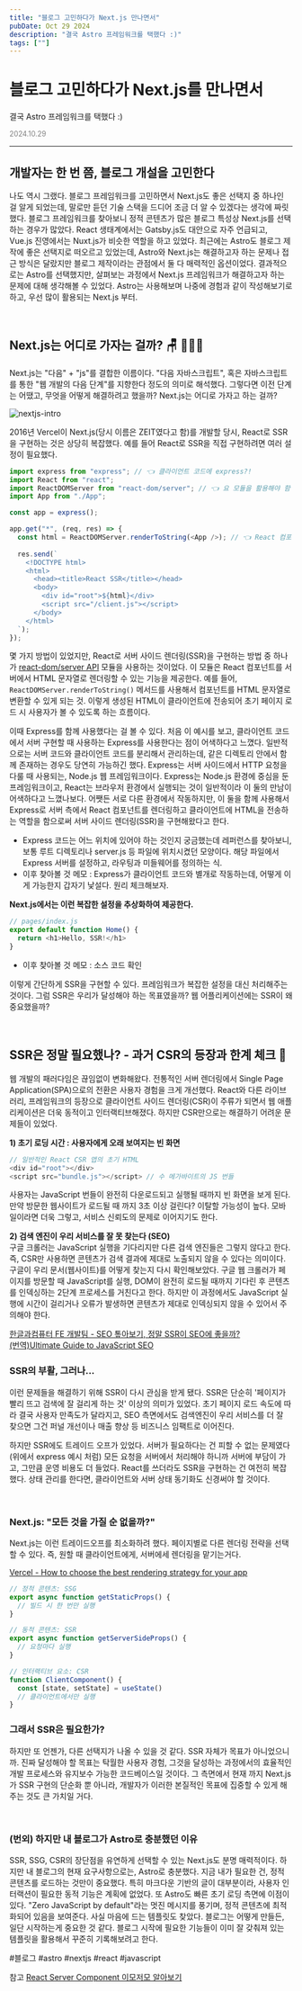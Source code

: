 ```yaml
---
title: "블로그 고민하다가 Next.js 만나면서"
pubDate: Oct 29 2024
description: "결국 Astro 프레임워크를 택했다 :)"
tags: [""]
---
```


# 블로그 고민하다가 Next.js를 만나면서
결국 Astro 프레임워크를 택했다 :)

<div style="color: gray; font-size: 0.9em;">2024.10.29</div>

---

## 개발자는 한 번 쯤, 블로그 개설을 고민한다

나도 역시 그랬다. 블로그 프레임워크를 고민하면서 Next.js도 좋은 선택지 중 하나인 걸 알게 되었는데, 말로만 듣던 기술 스택을 드디어 조금 더 알 수 있겠다는 생각에 짜릿했다. 블로그 프레임워크를 찾아보니 정적 콘텐츠가 많은 블로그 특성상 Next.js를 선택하는 경우가 많았다. React 생태계에서는 Gatsby.js도 대안으로 자주 언급되고, Vue.js 진영에서는 Nuxt.js가 비슷한 역할을 하고 있었다. 최근에는 Astro도 블로그 제작에 좋은 선택지로 떠오르고 있었는데, Astro와 Next.js는 해결하고자 하는 문제나 접근 방식은 달랐지만 블로그 제작이라는 관점에서 둘 다 매력적인 옵션이었다. 결과적으로는 Astro를 선택했지만, 살펴보는 과정에서 Next.js 프레임워크가 해결하고자 하는 문제에 대해 생각해볼 수 있었다. Astro는 사용해보며 나중에 경험과 같이 작성해보기로 하고, 우선 많이 활용되는 Next.js 부터.

<br>

## Next.js는 어디로 가자는 걸까? 🪑 🏃‍♂️‍➡️

Next.js는 "다음" + "js"를 결합한 이름이다. "다음 자바스크립트", 혹은 자바스크립트를 통한 "웹 개발의 다음 단계"를 지향한다 정도의 의미로 해석했다. 그렇다면 이전 단계는 어땠고, 무엇을 어떻게 해결하려고 했을까? Next.js는 어디로 가자고 하는 걸까?

<img src="https://i.imgur.com/zeUqOYY.png" alt="nextjs-intro" />

2016년 Vercel이 Next.js(당시 이름은 ZEIT였다고 함)를 개발할 당시, React로 SSR을 구현하는 것은 상당히 복잡했다. 예를 들어 React로 SSR을 직접 구현하려면 여러 설정이 필요했다.

```js
import express from "express"; // 👈 클라이언트 코드에 express?!
import React from "react";
import ReactDOMServer from "react-dom/server"; // 👈 요 모듈을 활용해야 함
import App from "./App";

const app = express();

app.get("*", (req, res) => {
  const html = ReactDOMServer.renderToString(<App />); // 👈 React 컴포넌트를 HTML 문자열로 변환
  
  res.send(`
    <!DOCTYPE html>
    <html>
      <head><title>React SSR</title></head>
      <body>
        <div id="root">${html}</div>
        <script src="/client.js"></script>
      </body>
    </html>
  `);
});
```

몇 가지 방법이 있었지만, React로 서버 사이드 렌더링(SSR)을 구현하는 방법 중 하나가 [react-dom/server API](https://ko.react.dev/reference/react-dom/server) 모듈을 사용하는 것이었다. 이 모듈은 React 컴포넌트를 서버에서 HTML 문자열로 렌더링할 수 있는 기능을 제공한다. 예를 들어, `ReactDOMServer.renderToString()` 메서드를 사용해서 컴포넌트를 HTML 문자열로 변환할 수 있게 되는 것. 이렇게 생성된 HTML이 클라이언트에 전송되어 초기 페이지 로드 시 사용자가 볼 수 있도록 하는 흐름이다.

이때 Express를 함께 사용했다는 걸 볼 수 있다. 처음 이 예시를 보고, 클라이언트 코드에서 서버 구현할 때 사용하는 Express를 사용한다는 점이 어색하다고 느꼈다. 일반적으로는 서버 코드와 클라이언트 코드를 분리해서 관리하는데, 같은 디렉토리 안에서 함께 존재하는 경우도 당연히 가능하긴 했다. Express는 서버 사이드에서 HTTP 요청을 다룰 때 사용되는, Node.js 웹 프레임워크이다. Express는 Node.js 환경에 중심을 둔 프레임워크이고, React는 브라우저 환경에서 실행되는 것이 일반적이라 이 둘의 만남이 어색하다고 느꼈나보다. 어쨋든 서로 다른 환경에서 작동하지만, 이 둘을 함께 사용해서 Express로 서버 측에서 React 컴포넌트를 렌더링하고 클라이언트에 HTML을 전송하는 역할을 함으로써 서버 사이드 렌더링(SSR)을 구현해왔다고 한다.

- Express 코드는 어느 위치에 있어야 하는 것인지 궁금했는데 레퍼런스를 찾아보니, 보통 루트 디렉토리나 server.js 등 파일에 위치시켰던 모양이다. 해당 파일에서 Express 서버를 설정하고, 라우팅과 미들웨어를 정의하는 식.
- 이후 찾아볼 것 메모 : Express가 클라이언트 코드와 별개로 작동하는데, 어떻게 이게 가능한지 갑자기 낯설다. 원리 체크해보자.

**Next.js에서는 이런 복잡한 설정을 추상화하여 제공한다.**

```js
// pages/index.js
export default function Home() {
  return <h1>Hello, SSR!</h1>
}
```
- 이후 찾아볼 것 메모 : 소스 코드 확인

이렇게 간단하게 SSR을 구현할 수 있다. 프레임워크가 복잡한 설정을 대신 처리해주는 것이다. 그럼 SSR은 우리가 달성해야 하는 목표였을까? 웹 어플리케이션에는 SSR이 왜 중요했을까?

<br>

## SSR은 정말 필요했나? - 과거 CSR의 등장과 한계 체크 👀 

웹 개발의 패러다임은 끊임없이 변화해왔다. 전통적인 서버 렌더링에서 Single Page Application(SPA)으로의 전환은 사용자 경험을 크게 개선했다. React와 다른 라이브러리, 프레임워크의 등장으로 클라이언트 사이드 렌더링(CSR)이 주류가 되면서 웹 애플리케이션은 더욱 동적이고 인터랙티브해졌다. 하지만 CSR만으로는 해결하기 어려운 문제들이 있었다.

**1) 초기 로딩 시간 : 사용자에게 오래 보여지는 빈 화면**

```js
// 일반적인 React CSR 앱의 초기 HTML
<div id="root"></div>
<script src="bundle.js"></script> // 수 메가바이트의 JS 번들
```

사용자는 JavaScript 번들이 완전히 다운로드되고 실행될 때까지 빈 화면을 보게 된다. 만약 방문한 웹사이트가 로드될 때 까지 3초 이상 걸린다? 이탈할 가능성이 높다. 모바일이라면 더욱 그렇고, 서비스 신뢰도의 문제로 이어지기도 한다.

**2) 검색 엔진이 우리 서비스를 잘 못 찾는다 (SEO)**<br/>
구글 크롤러는 JavaScript 실행을 기다리지만 다른 검색 엔진들은 그렇지 않다고 한다. 즉, CSR만 사용하면 콘텐츠가 검색 결과에 제대로 노출되지 않을 수 있다는 의미이다. 구글이 우리 문서(웹사이트)를 어떻게 찾는지 다시 확인해보았다. 구글 웹 크롤러가 페이지를 방문할 때 JavaScript를 실행, DOM이 완전히 로드될 때까지 기다린 후 콘텐츠를 인덱싱하는 2단계 프로세스를 거친다고 한다. 하지만 이 과정에서도 JavaScript 실행에 시간이 걸리거나 오류가 발생하면 콘텐츠가 제대로 인덱싱되지 않을 수 있어서 주의해야 한다.

[한글과컴퓨터 FE 개발팀 - SEO 톺아보기, 정말 SSR이 SEO에 좋을까?](https://tech.hancom.com/2024-07-26-ssr-seo/)<br/>[(번역)Ultimate Guide to JavaScript SEO](https://helloinyong.tistory.com/308)

### SSR의 부활, 그러나...

이런 문제들을 해결하기 위해 SSR이 다시 관심을 받게 됐다. SSR은 단순히 '페이지가 빨리 뜨고 검색에 잘 걸리게 하는 것' 이상의 의미가 있었다. 초기 페이지 로드 속도에 따라 결국 사용자 만족도가 달라지고, SEO 측면에서도 검색엔진이 우리 서비스를 더 잘 찾으면 그건 퍼널 개선이나 매출 향상 등 비즈니스 임팩트로 이어진다.

하지만 SSR에도 트레이드 오프가 있었다. 서버가 필요하다는 건 피할 수 없는 문제였다 (위에서 express 예시 처럼) 모든 요청을 서버에서 처리해야 하니까 서버에 부담이 가고, 그만큼 운영 비용도 더 들었다. React를 쓰더라도 SSR을 구현하는 건 여전히 복잡했다. 상태 관리를 한다면, 클라이언트와 서버 상태 동기화도 신경써야 할 것이다.

<br/>

### Next.js: "모든 것을 가질 순 없을까?"

Next.js는 이런 트레이드오프를 최소화하려 했다. 페이지별로 다른 렌더링 전략을 선택할 수 있다. 즉, 원할 때 클라이언트에게, 서버에세 렌더링을 맡기는거다.

[Vercel - How to choose the best rendering strategy for your app](https://vercel.com/blog/how-to-choose-the-best-rendering-strategy-for-your-app)

```js
// 정적 콘텐츠: SSG
export async function getStaticProps() {
  // 빌드 시 한 번만 실행
}

// 동적 콘텐츠: SSR
export async function getServerSideProps() {
  // 요청마다 실행
}

// 인터랙티브 요소: CSR
function ClientComponent() {
  const [state, setState] = useState()
  // 클라이언트에서만 실행
}
```

### 그래서 SSR은 필요한가?

하지만 또 언젠가, 다른 선택지가 나올 수 있을 것 같다. SSR 자체가 목표가 아니었으니까. 진짜 달성해야 할 목표는 탁월한 사용자 경험, 그것을 달성하는 과정에서의 효율적인 개발 프로세스와 유지보수 가능한 코드베이스일 것이다. 그 측면에서 현재 까지 Next.js가 SSR 구현의 단순화 뿐 아니라, 개발자가 이러한 본질적인 목표에 집중할 수 있게 해주는 것도 큰 가치일 거다.

<br/>

### (번외) 하지만 내 블로그가 Astro로 충분했던 이유

SSR, SSG, CSR의 장단점을 유연하게 선택할 수 있는 Next.js도 분명 매력적이다. 하지만 내 블로그의 현재 요구사항으로는, Astro로 충분했다. 지금 내가 필요한 건, 정적 콘텐츠를 로드하는 것만이 중요했다. 특히 마크다운 기반의 글이 대부분이라, 사용자 인터랙션이 필요한 동적 기능은 계획에 없었다. 또 Astro도 빠른 초기 로딩 측면에 이점이 있다. "Zero JavaScript by default"라는 멋진 메시지를 풍기며, 정적 콘텐츠에 최적화되어 있음을 보여준다. 사실 마음에 드는 템플릿도 찾았다. 블로그는 어떻게 만들든, 일단 시작하는게 중요한 것 같다. 블로그 시작에 필요한 기능들이 이미 잘 갖춰져 있는 템플릿을 활용해서 꾸준히 기록해보려고 한다.

#블로그 #astro #nextjs #react #javascript

참고
[React Server Component 이모저모 알아보기](https://pyjun01.github.io/v/rsc/)
